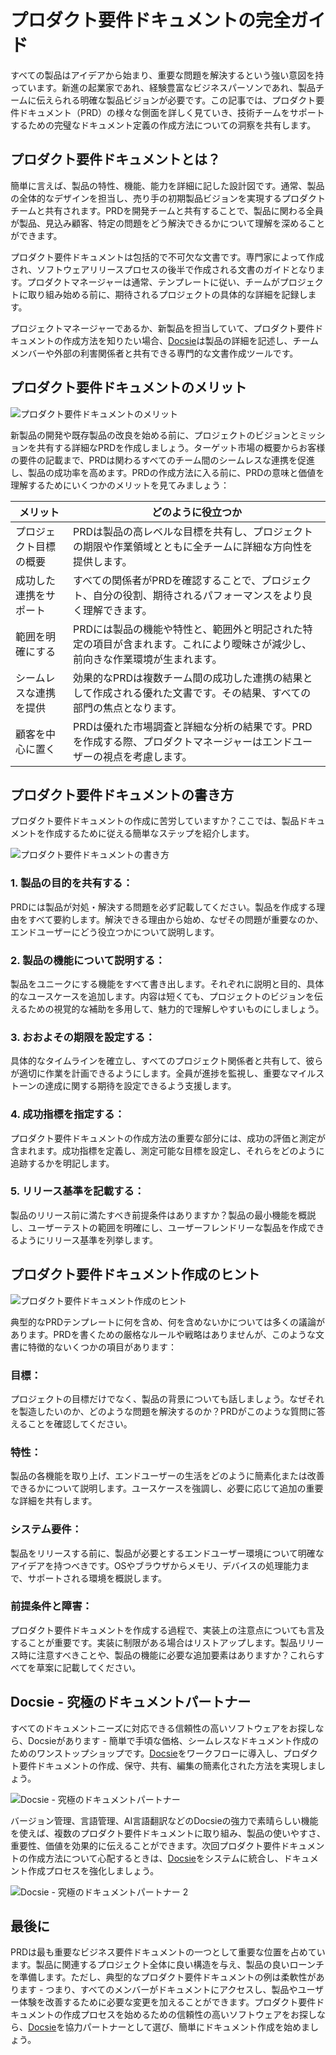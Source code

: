 # プロダクト要件ドキュメントの完全ガイド

すべての製品はアイデアから始まり、重要な問題を解決するという強い意図を持っています。新進の起業家であれ、経験豊富なビジネスパーソンであれ、製品チームに伝えられる明確な製品ビジョンが必要です。この記事では、プロダクト要件ドキュメント（PRD）の様々な側面を詳しく見ていき、技術チームをサポートするための完璧なドキュメント定義の作成方法についての洞察を共有します。

## プロダクト要件ドキュメントとは？

簡単に言えば、製品の特性、機能、能力を詳細に記した設計図です。通常、製品の全体的なデザインを担当し、売り手の初期製品ビジョンを実現するプロダクトチームと共有されます。PRDを開発チームと共有することで、製品に関わる全員が製品、見込み顧客、特定の問題をどう解決できるかについて理解を深めることができます。

プロダクト要件ドキュメントは包括的で不可欠な文書です。専門家によって作成され、ソフトウェアリリースプロセスの後半で作成される文書のガイドとなります。プロダクトマネージャーは通常、テンプレートに従い、チームがプロジェクトに取り組み始める前に、期待されるプロジェクトの具体的な詳細を記録します。

プロジェクトマネージャーであるか、新製品を担当していて、プロダクト要件ドキュメントの作成方法を知りたい場合、[Docsie](https://www.docsie.io/discovery_call/)は製品の詳細を記述し、チームメンバーや外部の利害関係者と共有できる専門的な文書作成ツールです。

## プロダクト要件ドキュメントのメリット

![プロダクト要件ドキュメントのメリット](https://cdn.docsie.io/workspace_PfNzfGj3YfKKtTO4T/doc_QiqgSuNoJpspcExF3/file_w0x51VQJqlm6MGO4B/image4.png)

新製品の開発や既存製品の改良を始める前に、プロジェクトのビジョンとミッションを共有する詳細なPRDを作成しましょう。ターゲット市場の概要からお客様の要件の記載まで、PRDは関わるすべてのチーム間のシームレスな連携を促進し、製品の成功率を高めます。PRDの作成方法に入る前に、PRDの意味と価値を理解するためにいくつかのメリットを見てみましょう：

|メリット|どのように役立つか|
|-|-|
|プロジェクト目標の概要|PRDは製品の高レベルな目標を共有し、プロジェクトの期限や作業領域とともに全チームに詳細な方向性を提供します。|
|成功した連携をサポート|すべての関係者がPRDを確認することで、プロジェクト、自分の役割、期待されるパフォーマンスをより良く理解できます。|
|範囲を明確にする|PRDには製品の機能や特性と、範囲外と明記された特定の項目が含まれます。これにより曖昧さが減少し、前向きな作業環境が生まれます。|
|シームレスな連携を提供|効果的なPRDは複数チーム間の成功した連携の結果として作成される優れた文書です。その結果、すべての部門の焦点となります。|
|顧客を中心に置く|PRDは優れた市場調査と詳細な分析の結果です。PRDを作成する際、プロダクトマネージャーはエンドユーザーの視点を考慮します。|

## プロダクト要件ドキュメントの書き方

プロダクト要件ドキュメントの作成に苦労していますか？ここでは、製品ドキュメントを作成するために従える簡単なステップを紹介します。

![プロダクト要件ドキュメントの書き方](https://cdn.docsie.io/workspace_PfNzfGj3YfKKtTO4T/doc_QiqgSuNoJpspcExF3/file_kA2rByOmXxWvbOet8/image5.png)

### 1. 製品の目的を共有する：

PRDには製品が対処・解決する問題を必ず記載してください。製品を作成する理由をすべて要約します。解決できる理由から始め、なぜその問題が重要なのか、エンドユーザーにどう役立つかについて説明します。

### 2. 製品の機能について説明する：

製品をユニークにする機能をすべて書き出します。それぞれに説明と目的、具体的なユースケースを追加します。内容は短くても、プロジェクトのビジョンを伝えるための視覚的な補助を多用して、魅力的で理解しやすいものにしましょう。

### 3. おおよその期限を設定する：

具体的なタイムラインを確立し、すべてのプロジェクト関係者と共有して、彼らが適切に作業を計画できるようにします。全員が進捗を監視し、重要なマイルストーンの達成に関する期待を設定できるよう支援します。

### 4. 成功指標を指定する：

プロダクト要件ドキュメントの作成方法の重要な部分には、成功の評価と測定が含まれます。成功指標を定義し、測定可能な目標を設定し、それらをどのように追跡するかを明記します。

### 5. リリース基準を記載する：

製品のリリース前に満たすべき前提条件はありますか？製品の最小機能を概説し、ユーザーテストの範囲を明確にし、ユーザーフレンドリーな製品を作成できるようにリリース基準を列挙します。

## プロダクト要件ドキュメント作成のヒント

![プロダクト要件ドキュメント作成のヒント](https://cdn.docsie.io/workspace_PfNzfGj3YfKKtTO4T/doc_QiqgSuNoJpspcExF3/file_8qxdhLqT5afunlR0R/image6.png)

典型的なPRDテンプレートに何を含め、何を含めないかについては多くの議論があります。PRDを書くための厳格なルールや戦略はありませんが、このような文書に特徴的ないくつかの項目があります：

### 目標：

プロジェクトの目標だけでなく、製品の背景についても話しましょう。なぜそれを製造したいのか、どのような問題を解決するのか？PRDがこのような質問に答えることを確認してください。

### 特性：

製品の各機能を取り上げ、エンドユーザーの生活をどのように簡素化または改善できるかについて説明します。ユースケースを強調し、必要に応じて追加の重要な詳細を共有します。

### システム要件：

製品をリリースする前に、製品が必要とするエンドユーザー環境について明確なアイデアを持つべきです。OSやブラウザからメモリ、デバイスの処理能力まで、サポートされる環境を概説します。

### 前提条件と障害：

プロダクト要件ドキュメントを作成する過程で、実装上の注意点についても言及することが重要です。実装に制限がある場合はリストアップします。製品リリース時に注意すべきことや、製品の機能に必要な追加要素はありますか？これらすべてを草案に記載してください。

## Docsie - 究極のドキュメントパートナー

すべてのドキュメントニーズに対応できる信頼性の高いソフトウェアをお探しなら、Docsieがあります - 簡単で手頃な価格、シームレスなドキュメント作成のためのワンストップショップです。[Docsie](https://www.docsie.io/pricing/)をワークフローに導入し、プロダクト要件ドキュメントの作成、保守、共有、編集の簡素化された方法を実現しましょう。

![Docsie - 究極のドキュメントパートナー](https://cdn.docsie.io/workspace_PfNzfGj3YfKKtTO4T/doc_QiqgSuNoJpspcExF3/file_joL0V459OFZbwg1kd/image1.png)

バージョン管理、言語管理、AI言語翻訳などのDocsieの強力で素晴らしい機能を使えば、複数のプロダクト要件ドキュメントに取り組み、製品の使いやすさ、重要性、価値を効果的に伝えることができます。次回プロダクト要件ドキュメントの作成方法について心配するときは、[Docsie](https://help.docsie.io/)をシステムに統合し、ドキュメント作成プロセスを強化しましょう。

![Docsie - 究極のドキュメントパートナー 2](https://cdn.docsie.io/workspace_PfNzfGj3YfKKtTO4T/doc_QiqgSuNoJpspcExF3/file_Tg8Lrd0bTCQFs302g/image3.png)

## 最後に

PRDは最も重要なビジネス要件ドキュメントの一つとして重要な位置を占めています。製品に関連するプロジェクト全体に良い構造を与え、製品の良いローンチを準備します。ただし、典型的なプロダクト要件ドキュメントの例は柔軟性があります - つまり、すべてのメンバーがドキュメントにアクセスし、製品やユーザー体験を改善するために必要な変更を加えることができます。プロダクト要件ドキュメントの作成プロセスを始めるための信頼性の高いソフトウェアをお探しなら、[Docsie](https://app.docsie.io/login/#/)を協力パートナーとして選び、簡単にドキュメント作成を始めましょう。
